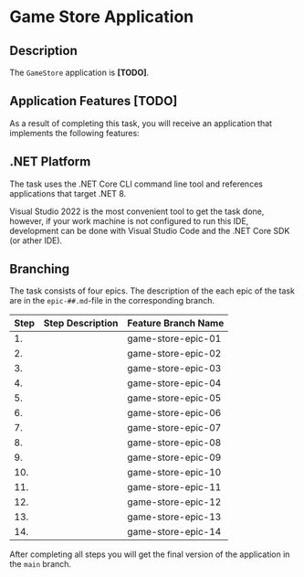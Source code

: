 # Game Store Application

## Description

The `GameStore` application is **[TODO]**.

## Application Features **[TODO]**

As a result of completing this task, you will receive an application that implements the following features:

## .NET Platform
The task uses the .NET Core CLI command line tool and references applications that target .NET 8.

Visual Studio 2022 is the most convenient tool to get the task done, however, if your work machine is not configured to run this IDE, development can be done with Visual Studio Code and the .NET Core SDK (or ather IDE).

## Branching

The task consists of four epics. The description of the each epic of the task are in the `epic-##.md`-file in the corresponding branch.

| Step | Step Description | Feature Branch Name |
| ------ | ------ | ------ |
| 1. |  | game-store-epic-01 |
| 2. |  | game-store-epic-02 |
| 3. |  | game-store-epic-03 |
| 4. |  | game-store-epic-04 |
| 5. |  | game-store-epic-05 |
| 6. |  | game-store-epic-06 |
| 7. |  | game-store-epic-07 |
| 8. |  | game-store-epic-08 |
| 9. |  | game-store-epic-09 |
| 10. |  | game-store-epic-10 |
| 11. |  | game-store-epic-11 |
| 12. |  | game-store-epic-12 |
| 13. |  | game-store-epic-13 |
| 14. |  | game-store-epic-14 |

After completing all steps you will get the final version of the application in the `main` branch.